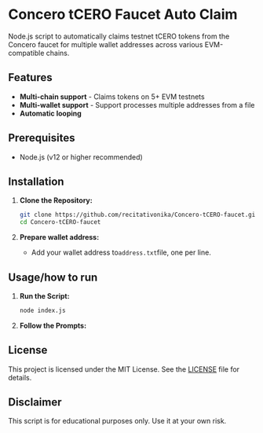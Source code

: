 # Concero tCERO Faucet Auto Claim

Node.js script to automatically claims testnet tCERO tokens from the Concero faucet for multiple wallet addresses across various EVM-compatible chains.

## Features

- **Multi-chain support** - Claims tokens on 5+ EVM testnets
- **Multi-wallet support** - Support processes multiple addresses from a file
- **Automatic looping**

## Prerequisites

- Node.js (v12 or higher recommended)

## Installation

1. **Clone the Repository:**

   ```bash
   git clone https://github.com/recitativonika/Concero-tCERO-faucet.git
   cd Concero-tCERO-faucet
   ```

2. **Prepare wallet address:**

   - Add your wallet address to`address.txt`file, one per line.


## Usage/how to run

1. **Run the Script:**

   ```bash
   node index.js
   ```

2. **Follow the Prompts:**


## License

This project is licensed under the MIT License. See the [LICENSE](LICENSE) file for details.

## Disclaimer

This script is for educational purposes only. Use it at your own risk.
